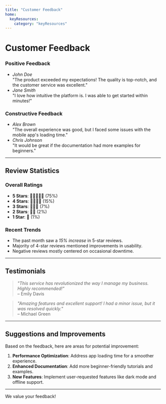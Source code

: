 ```yaml
---
title: "Customer Feedback"
home:
  keyResources:
    category: "keyResources"
---
```

# Customer Feedback

### Positive Feedback
- *John Doe*  
  "The product exceeded my expectations! The quality is top-notch, and the customer service was excellent."
- *Jane Smith*  
  "I love how intuitive the platform is. I was able to get started within minutes!"

### Constructive Feedback
- *Alex Brown*  
  "The overall experience was good, but I faced some issues with the mobile app's loading time."
- *Chris Johnson*  
  "It would be great if the documentation had more examples for beginners."

---

## Review Statistics

### Overall Ratings
- **5 Stars**: 🌟🌟🌟🌟🌟 (75%)
- **4 Stars**: 🌟🌟🌟🌟 (15%)
- **3 Stars**: 🌟🌟🌟 (7%)
- **2 Stars**: 🌟🌟 (2%)
- **1 Star**: 🌟 (1%)

### Recent Trends
- The past month saw a *15% increase* in 5-star reviews.
- Majority of 4-star reviews mentioned improvements in usability.
- Negative reviews mostly centered on occasional downtime.

---

## Testimonials

> *"This service has revolutionized the way I manage my business. Highly recommended!"*  
> – Emily Davis

> *"Amazing features and excellent support! I had a minor issue, but it was resolved quickly."*  
> – Michael Green

---

## Suggestions and Improvements
Based on the feedback, here are areas for potential improvement:
1. **Performance Optimization**: Address app loading time for a smoother experience.
2. **Enhanced Documentation**: Add more beginner-friendly tutorials and examples.
3. **New Features**: Implement user-requested features like dark mode and offline support.

---

We value your feedback!

